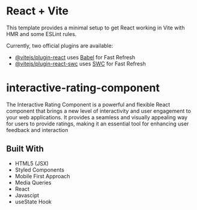# React + Vite

This template provides a minimal setup to get React working in Vite with HMR and some ESLint rules.

Currently, two official plugins are available:

- [@vitejs/plugin-react](https://github.com/vitejs/vite-plugin-react/blob/main/packages/plugin-react/README.md) uses [Babel](https://babeljs.io/) for Fast Refresh
- [@vitejs/plugin-react-swc](https://github.com/vitejs/vite-plugin-react-swc) uses [SWC](https://swc.rs/) for Fast Refresh

# interactive-rating-component

The Interactive Rating Component is a powerful and flexible React component that brings a new level of interactivity and user engagement to your web applications. It provides a seamless and visually appealing way for users to provide ratings, making it an essential tool for enhancing user feedback and interaction

## Built With
- HTML5 (JSX)
- Styled Components
- Mobile First Approach
- Media Queries
- React
- Javascipt
- useState Hook

